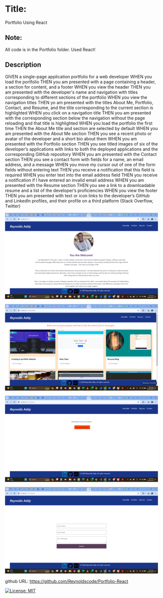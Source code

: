 # Title:
 Portfolio Using React

## Note:
All code is in the Portfolio folder. Used React!

## Description


GIVEN a single-page application portfolio for a web developer
WHEN you load the portfolio
THEN you am presented with a page containing a header, a section for content, and a footer
WHEN you view the header
THEN you am presented with the developer's name and navigation with titles corresponding to different sections of the portfolio
WHEN you view the navigation titles
THEN yo am presented with the titles About Me, Portfolio, Contact, and Resume, and the title corresponding to the current section is highlighted
WHEN you click on a navigation title
THEN you am presented with the corresponding section below the navigation without the page reloading and that title is highlighted
WHEN you load the portfolio the first time
THEN the About Me title and section are selected by default
WHEN you am presented with the About Me section
THEN you see a recent photo or avatar of the developer and a short bio about them
WHEN you am presented with the Portfolio section
THEN you see titled images of six of the developer’s applications with links to both the deployed applications and the corresponding GitHub repository
WHEN you am presented with the Contact section
THEN you see a contact form with fields for a name, an email address, and a message
WHEN you move my cursor out of one of the form fields without entering text
THEN you receive a notification that this field is required
WHEN you enter text into the email address field
THEN you receive a notification if I have entered an invalid email address
WHEN you am presented with the Resume section
THEN you see a link to a downloadable resume and a list of the developer’s proficiencies
WHEN you view the footer
THEN you am presented with text or icon links to the developer’s GitHub and LinkedIn profiles, and their profile on a third platform (Stack Overflow, Twitter)



![about page.](./portfolio/src/assets/images/about.png)


![portfolio page.](./portfolio/src/assets/images/project.png)



![resume page.](./portfolio/src/assets/images/resume.png)


![contactpage](./portfolio/src/assets/images/contact.png)



github URL: https://github.com/Reynoldscode/Portfolio-React




[![License: MIT](https://img.shields.io/badge/License-MIT-yellow.svg)](https://opensource.org/licenses/MIT)




